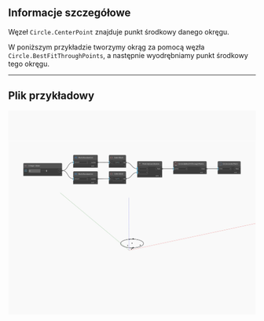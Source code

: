 ## Informacje szczegółowe
Węzeł `Circle.CenterPoint` znajduje punkt środkowy danego okręgu.

W poniższym przykładzie tworzymy okrąg za pomocą węzła `Circle.BestFitThroughPoints`, a następnie wyodrębniamy punkt środkowy tego okręgu.

___
## Plik przykładowy

![CenterPoint](./Autodesk.DesignScript.Geometry.Circle.CenterPoint_img.jpg)

